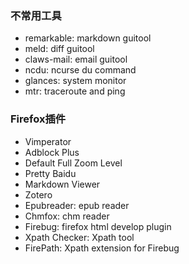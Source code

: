 ### 不常用工具
- remarkable: markdown guitool
- meld: diff guitool
- claws-mail: email guitool
- ncdu: ncurse du command
- glances: system monitor
- mtr: traceroute and ping

### Firefox插件
- Vimperator
- Adblock Plus
- Default Full Zoom Level
- Pretty Baidu
- Markdown Viewer
- Zotero
- Epubreader: epub reader
- Chmfox: chm reader
- Firebug: firefox html develop plugin 
- Xpath Checker: Xpath tool
- FirePath: Xpath extension for Firebug
